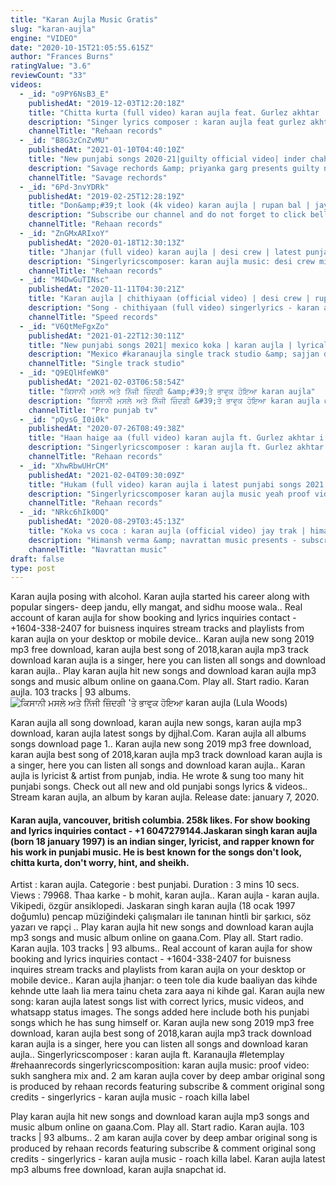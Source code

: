 ```yaml
---
title: "Karan Aujla Music Gratis"
slug: "karan-aujla"
engine: "VIDEO"
date: "2020-10-15T21:05:55.615Z"
author: "Frances Burns"
ratingValue: "3.6"
reviewCount: "33"
videos:
  - _id: "o9PY6NsB3_E"
    publishedAt: "2019-12-03T12:20:18Z"
    title: "Chitta kurta (full video) karan aujla feat. Gurlez akhtar | deep jandu | punjabi songs 2019"
    description: "Singer lyrics composer : karan aujla feat gurlez akhtar music : deep jandu video : sukh sanghera producer : sandeep rehaan project by : deep rehaan"
    channelTitle: "Rehaan records"
  - _id: "B8G3zCnZvMU"
    publishedAt: "2021-01-10T04:40:10Z"
    title: "New punjabi songs 2020-21|guilty official video| inder chahal karan aujla shraddha arya|coin digital"
    description: "Savage rechords &amp; priyanka garg presents guilty new songs punjabi 2020-21 | inder chahal ft. Karan aujla | new punjabi songs 2020-21 | latest punjabi"
    channelTitle: "Savage rechords"
  - _id: "6Pd-3nvYDRk"
    publishedAt: "2019-02-25T12:28:19Z"
    title: "Don&amp;#39;t look (4k video) karan aujla | rupan bal | jay trak | latest punjabi songs 2019"
    description: "Subscribe our channel and do not forget to click bell button for notifications for new songs Rehaan records singerlyrics composer : karan aujla"
    channelTitle: "Rehaan records"
  - _id: "ZnGMxARIxoY"
    publishedAt: "2020-01-18T12:30:13Z"
    title: "Jhanjar (full video) karan aujla | desi crew | latest punjabi songs 2020"
    description: "Singerlyricscomposer: karan aujla music: desi crew mix and master sameer charegaonkar video: tru makers director: dilsher singh &amp; khushpal singh"
    channelTitle: "Rehaan records"
  - _id: "M4DwGuTINsc"
    publishedAt: "2020-11-11T04:30:21Z"
    title: "Karan aujla | chithiyaan (official video) | desi crew | rupan bal | latest punjabi songs 2020"
    description: "Song - chithiyaan (full video) singerlyrics - karan aujla music - desi crew female lead - tanu grewal edit &amp; vfx - dilpreet vfx mix master - sameer"
    channelTitle: "Speed records"
  - _id: "V6QtMeFgxZo"
    publishedAt: "2021-01-22T12:30:11Z"
    title: "New punjabi songs 2021| mexico koka | karan aujla | lyrical video | latest punjabi song 2020"
    description: "Mexico #karanaujla single track studio &amp; sajjan duhan presents the official full song of karan aujla latest track libaas new track 2020 song : mexico koka"
    channelTitle: "Single track studio"
  - _id: "Q9EQlHfeWK0"
    publishedAt: "2021-02-03T06:58:54Z"
    title: "ਕਿਸਾਨੀ ਮਸਲੇ ਅਤੇ ਨਿੱਜੀ ਜ਼ਿੰਦਗੀ &amp;#39;ਤੇ ਭਾਵੁਕ ਹੋਇਆ karan aujla"
    description: "ਕਿਸਾਨੀ ਮਸਲੇ ਅਤੇ ਨਿੱਜੀ ਜ਼ਿੰਦਗੀ &#39;ਤੇ ਭਾਵੁਕ ਹੋਇਆ karan aujla #propunjabtv #propunjablive #yadwinderkarfew #karanaujla #kisanandolan"
    channelTitle: "Pro punjab tv"
  - _id: "pQysG_I0i0k"
    publishedAt: "2020-07-26T08:49:38Z"
    title: "Haan haige aa (full video) karan aujla ft. Gurlez akhtar i rupan bal i avvy sra i latest song 2020"
    description: "Singerlyricscomposer : karan aujla ft. Gurlez akhtar music: avvy sra video: rupan bal co-director: sagar deol editdicolouristvfx: dilpreetvfx ep and ad:"
    channelTitle: "Rehaan records"
  - _id: "XhwRbwUHrCM"
    publishedAt: "2021-02-04T09:30:09Z"
    title: "Hukam (full video) karan aujla i latest punjabi songs 2021 i rehaan records"
    description: "Singerlyricscomposer karan aujla music yeah proof videosagar deol ft gianimane mix &amp; master jstatik project by deep rehaan sukh bajwa &amp; jeewan"
    channelTitle: "Rehaan records"
  - _id: "NRkc6hIk0DQ"
    publishedAt: "2020-08-29T03:45:13Z"
    title: "Koka vs coca : karan aujla (official video) jay trak | himansh verma | latest punjabi songs 2020"
    description: "Himansh verma &amp; navrattan music presents - subscribe us - listen full audio: apple music - spotify"
    channelTitle: "Navrattan music"
draft: false
type: post
---
```


Karan aujla posing with alcohol. Karan aujla started his career along with popular singers- deep jandu, elly mangat, and sidhu moose wala.. Real account of karan aujla for show booking and lyrics inquiries contact - +1604-338-2407 for buisness inquires stream tracks and playlists from karan aujla on your desktop or mobile device.. Karan aujla new song 2019 mp3 free download, karan aujla best song of 2018,karan aujla mp3 track download karan aujla is a singer, here you can listen all songs and download karan aujla.. Play karan aujla hit new songs and download karan aujla mp3 songs and music album online on gaana.Com. Play all. Start radio. Karan aujla. 103 tracks | 93 albums.
![ਕਿਸਾਨੀ ਮਸਲੇ ਅਤੇ ਨਿੱਜੀ ਜ਼ਿੰਦਗੀ &#39;ਤੇ ਭਾਵੁਕ ਹੋਇਆ karan aujla (Lula Woods)](https://i.ytimg.com/vi/Q9EQlHfeWK0/hqdefault.jpg "ਕਿਸਾਨੀ ਮਸਲੇ ਅਤੇ ਨਿੱਜੀ ਜ਼ਿੰਦਗੀ &#39;ਤੇ ਭਾਵੁਕ ਹੋਇਆ karan aujla (Garrett Stevens)")

Karan aujla all song download, karan aujla new songs, karan aujla mp3 download, karan aujla latest songs by djjhal.Com. Karan aujla all albums songs download page 1.. Karan aujla new song 2019 mp3 free download, karan aujla best song of 2018,karan aujla mp3 track download karan aujla is a singer, here you can listen all songs and download karan aujla.. Karan aujla is lyricist &amp; artist from punjab, india. He wrote &amp; sung too many hit punjabi songs. Check out all new and old punjabi songs lyrics &amp; videos.. Stream karan aujla, an album by karan aujla. Release date: january 7, 2020.
<!--inArticleAds-->

<!--galleryOne-->

#### Karan aujla, vancouver, british columbia. 258k likes. For show booking and lyrics inquiries contact - +1 6047279144.Jaskaran singh karan aujla (born 18 january 1997) is an indian singer, lyricist, and rapper known for his work in punjabi music. He is best known for the songs don&#39;t look, chitta kurta, don&#39;t worry, hint, and sheikh.
<!--inArticleAds-->

<!--galleryTwo-->

Artist : karan aujla. Categorie : best punjabi. Duration : 3 mins 10 secs. Views : 79968. Thaa karke - b mohit, karan aujla.. Karan aujla - karan aujla. Vikipedi, özgür ansiklopedi. Jaskaran singh  karan  aujla (18 ocak 1997 doğumlu) pencap müziğindeki çalışmaları ile tanınan hintli bir şarkıcı, söz yazarı ve rapçi .. Play karan aujla hit new songs and download karan aujla mp3 songs and music album online on gaana.Com. Play all. Start radio. Karan aujla. 103 tracks | 93 albums.. Real account of karan aujla for show booking and lyrics inquiries contact - +1604-338-2407 for buisness inquires stream tracks and playlists from karan aujla on your desktop or mobile device.. Karan aujla jhanjar: o teen tole dia kude baaliyan das kihde kehnde utte laah lia mera tainu cheta zara aaya ni kihde gal. Karan aujla new song: karan aujla latest songs list with correct lyrics, music videos, and whatsapp status images. The songs added here include both his punjabi songs which he has sung himself or. Karan aujla new song 2019 mp3 free download, karan aujla best song of 2018,karan aujla mp3 track download karan aujla is a singer, here you can listen all songs and download karan aujla.. Singerlyricscomposer : karan aujla ft. Karanaujla #letemplay #rehaanrecords singerlyricscomposition: karan aujla music: proof video: sukh sanghera mix and. 2 am karan aujla cover by deep ambar original song is produced by rehaan records featuring subscribe &amp; comment original song credits - singerlyrics - karan aujla music - roach killa label
<!--galleryThree-->

Play karan aujla hit new songs and download karan aujla mp3 songs and music album online on gaana.Com. Play all. Start radio. Karan aujla. 103 tracks | 93 albums.. 2 am karan aujla cover by deep ambar original song is produced by rehaan records featuring subscribe &amp; comment original song credits - singerlyrics - karan aujla music - roach killa label. Karan aujla latest mp3 albums free download, karan aujla snapchat id.